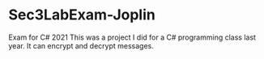# Sec3LabExam-Joplin
Exam for C# 2021
This was a project I did for a C# programming class last year. It can encrypt and decrypt messages.
